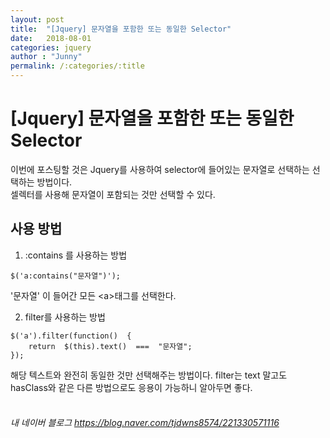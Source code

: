 ```yaml
---
layout: post
title:  "[Jquery] 문자열을 포함한 또는 동일한 Selector"
date:   2018-08-01
categories: jquery
author : "Junny"
permalink: /:categories/:title
---
```

# [Jquery] 문자열을 포함한 또는 동일한 Selector


이번에 포스팅할 것은 Jquery를 사용하여 selector에 들어있는 문자열로 선택하는 선택하는 방법이다.  
셀렉터를 사용해 문자열이 포함되는 것만 선택할 수 있다.

## 사용 방법
1.  :contains 를 사용하는 방법
~~~
$('a:contains("문자열")');
~~~
'문자열' 이 들어간 모든 \<a>태그를 선택한다.

2. filter를 사용하는 방법
~~~
$('a').filter(function()  {  
	return  $(this).text()  ===  "문자열";  
});
~~~
해당 텍스트와 완전히 동일한 것만 선택해주는 방법이다.
filter는 text 말고도 hasClass와 같은 다른 방법으로도 응용이 가능하니 알아두면 좋다.
<br>
<br>

###### 내 네이버 블로그 <a href="https://blog.naver.com/tjdwns8574/221330571116/">https://blog.naver.com/tjdwns8574/221330571116</a>